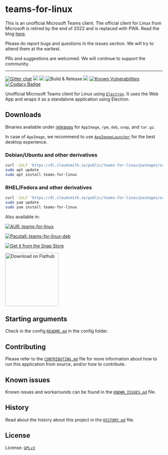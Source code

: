 # teams-for-linux

This is an unofficial Microsoft Teams client. The official client for Linux from Microsoft is retired by the end of 2022 and is replaced with PWA. Read the blog [here](https://techcommunity.microsoft.com/t5/microsoft-teams-blog/microsoft-teams-progressive-web-app-now-available-on-linux/ba-p/3669846).

Please do report bugs and questions in the issues section. We will try to attend them at the earliest.

PRs and suggestions are welcomed. We will continue to support the community.

---

[![Gitter chat](https://badges.gitter.im/ismaelmartinez/teams-for-linux.png)](https://gitter.im/teams-for-linux/community "Gitter chat")
![](https://img.shields.io/github/release/IsmaelMartinez/teams-for-linux.svg?style=flat)
![](https://img.shields.io/github/downloads/IsmaelMartinez/teams-for-linux/total.svg?style=flat)
![Build & Release](https://github.com/IsmaelMartinez/teams-for-linux/workflows/Build%20&%20Release/badge.svg)
![](https://img.shields.io/librariesio/github/IsmaelMartinez/teams-for-linux)
[![Known Vulnerabilities](https://snyk.io//test/github/IsmaelMartinez/teams-for-linux/badge.svg?targetFile=package.json)](https://snyk.io//test/github/IsmaelMartinez/teams-for-linux?targetFile=package.json)
[![Codacy Badge](https://api.codacy.com/project/badge/Grade/8954c6c7e85c4ab9b92aef9f54f22eab)](https://www.codacy.com/manual/IsmaelMartinez/teams-for-linux?utm_source=github.com&amp;utm_medium=referral&amp;utm_content=IsmaelMartinez/teams-for-linux&amp;utm_campaign=Badge_Grade)

Unofficial Microsoft Teams client for Linux using [`Electron`](https://electronjs.org/).
It uses the Web App and wraps it as a standalone application using Electron.

## Downloads

Binaries available under [releases](https://github.com/IsmaelMartinez/teams-for-linux/releases) for `AppImage`, `rpm`, `deb`, `snap`, and `tar.gz`.

In case of `AppImage`, we recommend to use [`AppImageLauncher`](https://github.com/TheAssassin/AppImageLauncher) for the best desktop experience.

### Debian/Ubuntu and other derivatives
```bash
curl -1sLf 'https://dl.cloudsmith.io/public/teams-for-linux/packages/setup.deb.sh' | sudo -E bash
sudo apt update
sudo apt install teams-for-linux
```
### RHEL/Fedora and other derivatives
```bash
curl -1sLf 'https://dl.cloudsmith.io/public/teams-for-linux/packages/setup.rpm.sh' | sudo -E bash
sudo yum update
sudo yum install teams-for-linux
```

Also available in:

[![AUR: teams-for-linux](https://img.shields.io/badge/AUR-teams--for--linux-blue.svg)](https://aur.archlinux.org/packages/teams-for-linux)

[![Pacstall: teams-for-linux-deb](https://img.shields.io/badge/Pacstall-teams--for--linux--deb-00958C)](https://github.com/pacstall/pacstall-programs/tree/master/packages/teams-for-linux-deb)

[![Get it from the Snap Store](https://snapcraft.io/static/images/badges/en/snap-store-black.svg)](https://snapcraft.io/teams-for-linux)

<a href='https://flathub.org/apps/details/com.github.IsmaelMartinez.teams_for_linux'><img width='170' alt='Download on Flathub' src='https://flathub.org/assets/badges/flathub-badge-en.png'/></a>

## Starting arguments

Check in the config [`README.md`](app/config/README.md) in the config folder.

## Contributing

Please refer to the [`CONTRIBUTING.md`](CONTRIBUTING.md) file for more information about how to run this application from source, and/or how to contribute.

## Known issues

Known issues and workarounds can be found in the [`KNOWN_ISSUES.md`](KNOWN_ISSUES.md) file.

## History

Read about the history about this project in the [`HISTORY.md`](HISTORY.md) file.

## License

License: [`GPLv3`](LICENSE.md)
